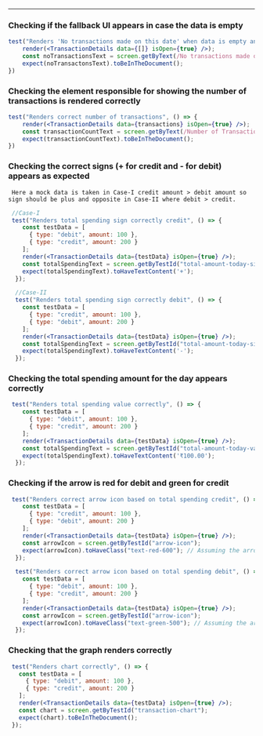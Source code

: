 ***
### Checking if the fallback UI appears in case the data is empty 
```jsx
test("Renders 'No transactions made on this date' when data is empty and isOpen is true", () => {
    render(<TransactionDetails data={[]} isOpen={true} />);
    const noTransactionsText = screen.getByText(/No transactions made on this date/i);
    expect(noTransactonsText).toBeInTheDocument();
})
```

### Checking the element responsible for showing the number of transactions is rendered correctly
```jsx 
test("Renders correct number of transactions", () => {
    render(<TransactionDetails data={transactions} isOpen={true} />);
    const transactionCountText = screen.getByText(/Number of Transactions/i);
    expect(transactionCountText).toBeInTheDocument();
})
```
### Checking the correct signs (**+** for credit and **-** for debit) appears as expected
     Here a mock data is taken in Case-I credit amount > debit amount so sign should be plus and opposite in Case-II where debit > credit.
```jsx
 //Case-I
 test("Renders total spending sign correctly credit", () => {
    const testData = [
      { type: "debit", amount: 100 },
      { type: "credit", amount: 200 }
    ];
    render(<TransactionDetails data={testData} isOpen={true} />);
    const totalSpendingText = screen.getByTestId("total-amount-today-sign");
    expect(totalSpendingText).toHaveTextContent('+');
  });

  //Case-II  
  test("Renders total spending sign correctly debit", () => {
    const testData = [
      { type: "credit", amount: 100 },
      { type: "debit", amount: 200 }
    ];
    render(<TransactionDetails data={testData} isOpen={true} />);
    const totalSpendingText = screen.getByTestId("total-amount-today-sign");
    expect(totalSpendingText).toHaveTextContent('-');
  });
```  

### Checking the total spending amount for the day appears correctly
```jsx
 test("Renders total spending value correctly", () => {
    const testData = [
      { type: "debit", amount: 100 },
      { type: "credit", amount: 200 }
    ];
    render(<TransactionDetails data={testData} isOpen={true} />);
    const totalSpendingText = screen.getByTestId("total-amount-today-value");
    expect(totalSpendingText).toHaveTextContent('₹100.00');
  });
```  

### Checking if the arrow is red for debit and green for credit
```jsx
 test("Renders correct arrow icon based on total spending credit", () => {
    const testData = [
      { type: "credit", amount: 100 },
      { type: "debit", amount: 200 }
    ];
    render(<TransactionDetails data={testData} isOpen={true} />);
    const arrowIcon = screen.getByTestId("arrow-icon");
    expect(arrowIcon).toHaveClass("text-red-600"); // Assuming the arrow icon has a class based on the color
  });

  test("Renders correct arrow icon based on total spending debit", () => {
    const testData = [
      { type: "debit", amount: 100 },
      { type: "credit", amount: 200 }
    ];
    render(<TransactionDetails data={testData} isOpen={true} />);
    const arrowIcon = screen.getByTestId("arrow-icon");
    expect(arrowIcon).toHaveClass("text-green-500"); // Assuming the arrow icon has a class based on the color
  });
 ```

 ### Checking that the graph renders correctly
 ```jsx
  test("Renders chart correctly", () => {
    const testData = [
      { type: "debit", amount: 100 },
      { type: "credit", amount: 200 }
    ];
    render(<TransactionDetails data={testData} isOpen={true} />);
    const chart = screen.getByTestId("transaction-chart");
    expect(chart).toBeInTheDocument();
  });
 ``` 
   